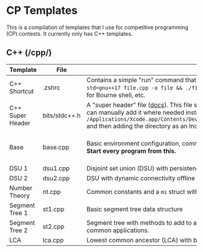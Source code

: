 # CP Templates

This is a compilation of templates that I use for competitive programming (CP) contests. It currently only has C++ templates.

## C++ (/cpp/)
| Template | File | Description | Dependencies |
| - | - | - | - |
| C++ Shortcut | .zshrc | Contains a simple "run" command that simplifies compiling and running C++ files: makes `run file` shorthand for `g++ -std=gnu++17 file.cpp -o file && ./file`. You must add the command to your local `~/.zshrc` file for Zsh, `~/.bashrc` file for Bourne shell, etc. | |
| C++ Super Header | bits/stdc++.h | A "super header" file ([docs](https://gcc.gnu.org/onlinedocs/gcc-4.8.0/libstdc++/api/a01541_source.html)). This file should already exist in the C++ library, but sometimes doesn't, in which case you can manually add it where needed instead. In my case, I set it up for VS Code on Mac by copying the file to `/Applications/Xcode.app/Contents/Developer/Platforms/MacOSX.platform/Developer/SDKs/MacOSX.sdk/usr/include/c++` and then adding the directory as an Include Path in the C++ Intellisense Extension. | |
| Base | base.cpp | Basic environment configuration, common typedefs, and helper functions; can be independently run as a full program. **Start every program from this.** | C++ Super Header (if not already in library) |
| DSU 1 | dsu1.cpp | Disjoint set union (DSU) with persistence and rollback. | Base |
| DSU 2 | dsu2.cpp | DSU with dynamic connectivity offline (DCO). | DSU 1 |
| Number Theory | nt.cpp | Common constants and a `mi` struct with mathematical operations for modular arithmetic | Base |
| Segment Tree 1 | st1.cpp | Basic segment tree data structure | Base |
| Segment Tree 2 | st2.cpp | Segment tree with methods to add to a single element and get the sum over a segment. Easy to generalize to many common applications. | Base |
| LCA | lca.cpp | Lowest common ancestor (LCA) with binary lifting | Base |